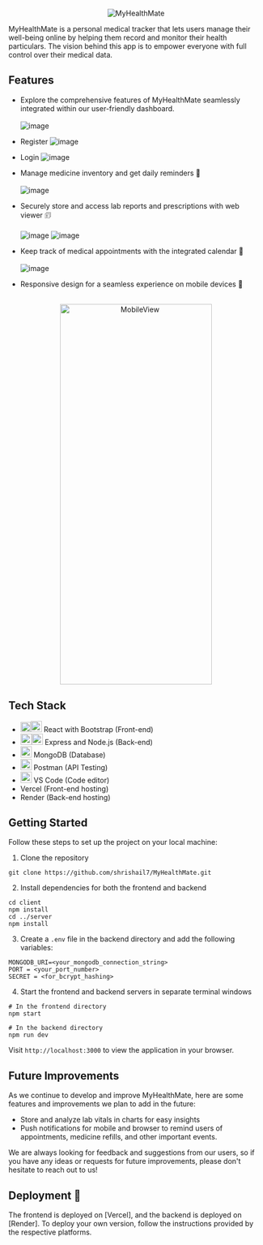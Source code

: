 <!-- PROJECT LOGO -->
<br />
<div align="center" style="display: flex; justify-content: center;">
  <img
    src="https://github.com/KanhaiyyaSK/MyHealthMate/assets/97464146/af2c76c5-2204-4ae4-ac59-1379c826b155"
    alt="MyHealthMate"
    style="display: block; margin: 0 auto;"
  />
</div>
</div>



MyHealthMate is a personal medical tracker that lets users manage their well-being online by helping them record and monitor their health particulars. The vision behind this app is to empower everyone with full control over their medical data.

## Features
- Explore the comprehensive features of MyHealthMate seamlessly integrated within our user-friendly dashboard.<br/><br/>
![image](https://github.com/KanhaiyyaSK/MyHealthMate/assets/97464146/aac7ed32-7f0e-4032-ac1e-729986dcc3ec)

- Register
  ![image](https://github.com/KanhaiyyaSK/MyHealthMate/assets/97464146/4dcf84ed-38db-48fd-afa5-85d723880abe)
- Login
  ![image](https://github.com/KanhaiyyaSK/MyHealthMate/assets/97464146/9c35d469-1730-48e4-92f4-8f4185e245aa)

- Manage medicine inventory and get daily reminders 💊<br/><br/>
![image](https://github.com/KanhaiyyaSK/MyHealthMate/assets/97464146/08426dd6-a488-42e9-8169-494fa4e4c732)
- Securely store and access lab reports and prescriptions with web viewer 🗊<br/><br/>
![image](https://github.com/KanhaiyyaSK/MyHealthMate/assets/97464146/5d0fae89-fcfb-4a3c-99c8-d49e01745356)
![image](https://github.com/KanhaiyyaSK/MyHealthMate/assets/97464146/fc902a5a-ce34-4358-bf12-b01edadfe5d4)

- Keep track of medical appointments with the integrated calendar 📅<br/><br/>
![image](https://github.com/KanhaiyyaSK/MyHealthMate/assets/97464146/0de15fd0-1ef1-4840-b47e-d3cb5c855a62)
- Responsive design for a seamless experience on mobile devices 📱<br/><br/>


<div align="center" style="display: flex; justify-content: center;">
  <img
    src="https://github.com/KanhaiyyaSK/MyHealthMate/assets/97464146/75862bc3-086a-40fe-88a5-5dec8e352661"
    alt="MobileView"
    style="display: block; margin: 0 auto; width:300px; height:750px"
  />

</div>
</div>








## Tech Stack

- <img height="20" src="https://user-images.githubusercontent.com/25181517/183897015-94a058a6-b86e-4e42-a37f-bf92061753e5.png" alt="React" title="React" /><img height="22" src="https://user-images.githubusercontent.com/25181517/183898054-b3d693d4-dafb-4808-a509-bab54cf5de34.png" alt="Bootstrap" title="Bootstrap" /> React with Bootstrap (Front-end)
- <img height="22" src="https://user-images.githubusercontent.com/25181517/183568594-85e280a7-0d7e-4d1a-9028-c8c2209e073c.png" alt="Node.js" title="Node.js" /><img height="22" src="https://user-images.githubusercontent.com/25181517/183859966-a3462d8d-1bc7-4880-b353-e2cbed900ed6.png" alt="Express" title="Express" /> Express and Node.js (Back-end)
- <img height="22" src="https://user-images.githubusercontent.com/25181517/182884177-d48a8579-2cd0-447a-b9a6-ffc7cb02560e.png" alt="mongoDB" title="mongoDB" /> MongoDB (Database)
- <img height="22" src="https://user-images.githubusercontent.com/25181517/192109061-e138ca71-337c-4019-8d42-4792fdaa7128.png" alt="Postman" title="Postman" /> Postman (API Testing)
- <img height="22" src="https://user-images.githubusercontent.com/25181517/192108891-d86b6220-e232-423a-bf5f-90903e6887c3.png" alt="Visual Studio Code" title="Visual Studio Code" /> VS Code (Code editor)
- Vercel (Front-end hosting)
- Render (Back-end hosting)

## Getting Started

Follow these steps to set up the project on your local machine:

1. Clone the repository

```
git clone https://github.com/shrishail7/MyHealthMate.git
```



2. Install dependencies for both the frontend and backend

```
cd client
npm install
cd ../server
npm install
```

3. Create a `.env` file in the backend directory and add the following variables:

```
MONGODB_URI=<your_mongodb_connection_string>
PORT = <your_port_number>
SECRET = <for_bcrypt_hashing>
```



4. Start the frontend and backend servers in separate terminal windows

```
# In the frontend directory
npm start

# In the backend directory
npm run dev
```

Visit `http://localhost:3000` to view the application in your browser.



## Future Improvements

As we continue to develop and improve MyHealthMate, here are some features and improvements we plan to add in the future:
- Store and analyze lab vitals in charts for easy insights 
- Push notifications for mobile and browser to remind users of appointments, medicine refills, and other important events.

We are always looking for feedback and suggestions from our users, so if you have any ideas or requests for future improvements, please don't hesitate to reach out to us!

## Deployment 🔗

The frontend is deployed on [Vercel], and the backend is deployed on [Render]. To deploy your own version, follow the instructions provided by the respective platforms.
